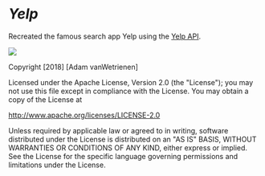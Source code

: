 # *Yelp*

Recreated the famous search app Yelp using the [Yelp API](http://www.yelp.com/developers/documentation/v2/search_api).

![](yelp_userscreen.gif)

Copyright [2018] [Adam vanWetrienen]

Licensed under the Apache License, Version 2.0 (the "License");
you may not use this file except in compliance with the License.
You may obtain a copy of the License at

http://www.apache.org/licenses/LICENSE-2.0

Unless required by applicable law or agreed to in writing, software
distributed under the License is distributed on an "AS IS" BASIS,
WITHOUT WARRANTIES OR CONDITIONS OF ANY KIND, either express or implied.
See the License for the specific language governing permissions and
limitations under the License.
